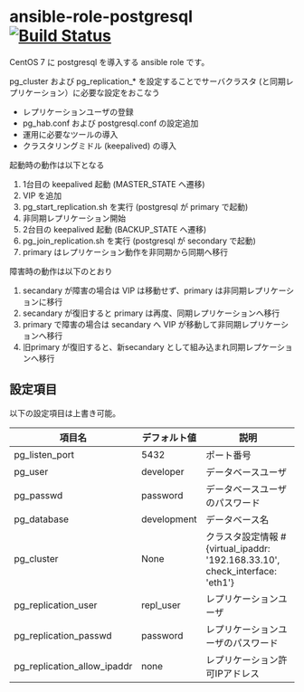 # ansible-role-postgresql [![Build Status](https://travis-ci.org/izumimatsuo/ansible-role-postgresql.svg?branch=master)](https://travis-ci.org/izumimatsuo/ansible-role-postgresql)

CentOS 7 に postgresql を導入する ansible role です。

pg_cluster および pg_replication_* を設定することでサーバクラスタ (と同期レプリケーション）に必要な設定をおこなう

- レプリケーションユーザの登録
- pg_hab.conf および postgresql.conf の設定追加
- 運用に必要なツールの導入
- クラスタリングミドル (keepalived) の導入

起動時の動作は以下となる

1. 1台目の keepalived 起動 (MASTER_STATE へ遷移)
1. VIP を追加
1. pg_start_replication.sh を実行 (postgresql が primary で起動)
1. 非同期レプリケーション開始
1. 2台目の keepalived 起動 (BACKUP_STATE へ遷移)
1. pg_join_replication.sh を実行 (postgresql が secondary で起動)
1. primary はレプリケーション動作を非同期から同期へ移行

障害時の動作は以下のとおり

1. secandary が障害の場合は VIP は移動せず、primary は非同期レプリケーションに移行
1. secandary が復旧すると primary は再度、同期レプリケーションへ移行
1. primary で障害の場合は secandary へ VIP が移動して非同期レプリケーションへ移行
1. 旧primary が復旧すると、新secandary として組み込まれ同期レプケーションへ移行

## 設定項目

以下の設定項目は上書き可能。

| 項目名                | デフォルト値 | 説明       |
| --------------------- | ------------ | ---------- |
| pg_listen_port        | 5432         | ポート番号 |
| pg_user               | developer    | データベースユーザ |
| pg_passwd             | password     | データベースユーザのパスワード |
| pg_database           | development  | データベース名 |
| pg_cluster            | None         | クラスタ設定情報 # {virtual_ipaddr: '192.168.33.10', check_interface: 'eth1'} |
| pg_replication_user   | repl_user    | レプリケーションユーザ |
| pg_replication_passwd | password     | レプリケーションユーザのパスワード |
| pg_replication_allow_ipaddr | none   | レプリケーション許可IPアドレス |
